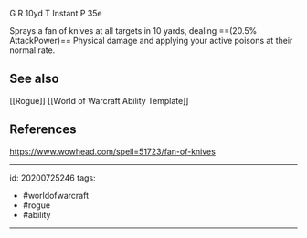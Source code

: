 
G 
R 10yd
T Instant
P 35e

Sprays a fan of knives at all targets in 10 yards, dealing ==(20.5% AttackPower)== Physical damage and applying your active poisons at their normal rate.

## See also
[[Rogue]]
[[World of Warcraft Ability Template]]

## References
https://www.wowhead.com/spell=51723/fan-of-knives

---

id: 20200725246
tags:
 - #worldofwarcraft
 - #rogue
 - #ability

---